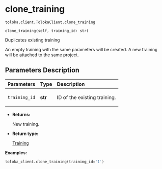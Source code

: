 # clone_training
`toloka.client.TolokaClient.clone_training`

```
clone_training(self, training_id: str)
```

Duplicates existing training


An empty training with the same parameters will be created.
A new training will be attached to the same project.

## Parameters Description

| Parameters | Type | Description |
| :----------| :----| :-----------|
`training_id`|**str**|<p>ID of the existing training.</p>

* **Returns:**

  New training.

* **Return type:**

  [Training](toloka.client.training.Training.md)

**Examples:**

```python
toloka_client.clone_training(training_id='1')
```
